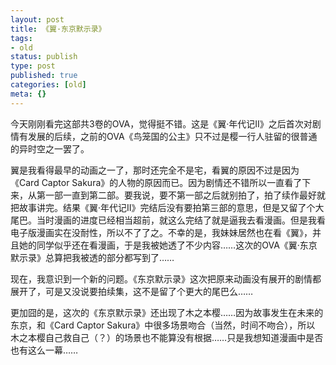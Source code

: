```yaml
---
layout: post
title: 《翼·东京默示录》
tags:
- old
status: publish
type: post
published: true
categories: [old]
meta: {}
---
```

今天刚刚看完这部共3卷的OVA，觉得挺不错。这是《翼·年代记II》之后首次对剧情有发展的后续，之前的OVA《鸟笼国的公主》只不过是樱一行人驻留的很普通的异时空之一罢了。

翼是我看得最早的动画之一了，那时还完全不是宅，看翼的原因不过是因为《Card Captor Sakura》的人物的原因而已。因为剧情还不错所以一直看了下来，从第一部一直到第二部。要我说，要不第一部之后就别拍了，拍了续作最好就把故事讲完。结果《翼·年代记II》完结后没有要拍第三部的意思，但是又留了个大尾巴。当时漫画的进度已经相当超前，就这么完结了就是逼我去看漫画。但是我看电子版漫画实在没耐性，所以不了了之。不幸的是，我妹妹居然也在看《翼》，并且她的同学似乎还在看漫画，于是我被她透了不少内容……这次的OVA《翼·东京默示录》总算把我被透的部分都写到了……

现在，我意识到一个新的问题。《东京默示录》这次把原来动画没有展开的剧情都展开了，可是又没说要拍续集，这不是留了个更大的尾巴么……

更加囧的是，这次的《东京默示录》还出现了木之本樱……因为故事发生在未来的东京，和《Card Captor Sakura》中很多场景吻合（当然，时间不吻合），所以 木之本樱自己救自己（？）的场景也不能算没有根据……只是我想知道漫画中是否也有这么一幕……